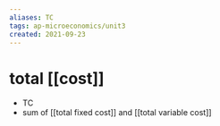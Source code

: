 ```yaml
---
aliases: TC
tags: ap-microeconomics/unit3 
created: 2021-09-23
---
```


# total [[cost]]

- TC
- sum of [[total fixed cost]] and [[total variable cost]]

<!---->